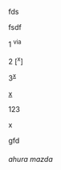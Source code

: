 

fds 

fsdf

1 <sup>via</sup>

2 [<sup>x</sup>]

3<sup>[x]</sup>

[x]

[x]: #ahura-mazda

123

x

gfd

###### ahura mazda
[^x]: przypis
